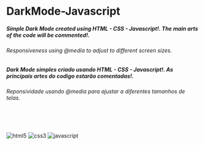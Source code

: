 ﻿# DarkMode-Javascript
<h5>Simple Dark Mode created using HTML - CSS - Javascript!.
The main arts of the code will be commented!.</h5>
<h6>Responsiveness using @media to adjust to different screen sizes.</h6>

<h5>Dark Mode simples criado usando HTML - CSS - Javascript!. 
As principais artes do codigo estarão comentadas!.</h5>
<h6>Reponsividade usando @media para ajustar a diferentes tamanhos de telas.</h6>

﻿<div style="display: inline_block"><br/>
  <img align="center" alt="html5" src="https://img.shields.io/badge/HTML5-E34F26?style=for-the-badge&logo=html5&logoColor=white"/>
  <img align="center" alt="css3" src="https://img.shields.io/badge/CSS3-1572B6?style=for-the-badge&logo=css3&logoColor=white"/>
  <img align="center" alt="javascript" src="https://img.shields.io/badge/JavaScript-323330?style=for-the-badge&logo=javascript&logoColor=F7DF1E"/>
</div>

